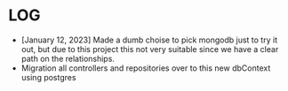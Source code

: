 # LOG

- [January 12, 2023] Made a dumb choise to pick mongodb just to try it out, but due to this project this not very suitable since we have a clear path on the relationships.
- Migration all controllers and repositories over to this new dbContext using postgres
